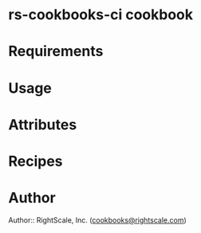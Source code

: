 # rs-cookbooks-ci cookbook

# Requirements

# Usage

# Attributes

# Recipes

# Author

Author:: RightScale, Inc. (<cookbooks@rightscale.com>)
